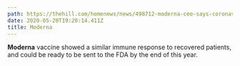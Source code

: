 ```yaml
---
path: https://thehill.com/homenews/news/498712-moderna-ceo-says-coronavirus-vaccine-could-be-ready-by-end-of-year
date: 2020-05-20T19:20:14.411Z
title: Moderna
---
```

**Moderna** vaccine showed a similar immune response to recovered patients, and could be ready to be sent to the FDA by the end of this year.